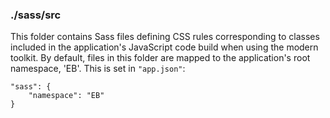 ### ./sass/src

This folder contains Sass files defining CSS rules corresponding to classes
included in the application's JavaScript code build when using the modern toolkit.
By default, files in this folder are mapped to the application's root namespace, 'EB'.
This is set in `"app.json"`:

    "sass": {
        "namespace": "EB"
    }